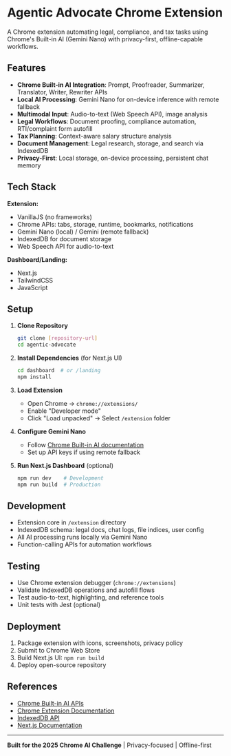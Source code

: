 # Agentic Advocate Chrome Extension

A Chrome extension automating legal, compliance, and tax tasks using Chrome's Built-in AI (Gemini Nano) with privacy-first, offline-capable workflows.

## Features

- **Chrome Built-in AI Integration**: Prompt, Proofreader, Summarizer, Translator, Writer, Rewriter APIs
- **Local AI Processing**: Gemini Nano for on-device inference with remote fallback
- **Multimodal Input**: Audio-to-text (Web Speech API), image analysis
- **Legal Workflows**: Document proofing, compliance automation, RTI/complaint form autofill
- **Tax Planning**: Context-aware salary structure analysis
- **Document Management**: Legal research, storage, and search via IndexedDB
- **Privacy-First**: Local storage, on-device processing, persistent chat memory

## Tech Stack

**Extension:**
- VanillaJS (no frameworks)
- Chrome APIs: tabs, storage, runtime, bookmarks, notifications
- Gemini Nano (local) / Gemini (remote fallback)
- IndexedDB for document storage
- Web Speech API for audio-to-text

**Dashboard/Landing:**
- Next.js
- TailwindCSS
- JavaScript

## Setup

1. **Clone Repository**
   ```bash
   git clone [repository-url]
   cd agentic-advocate
   ```

2. **Install Dependencies** (for Next.js UI)
   ```bash
   cd dashboard  # or /landing
   npm install
   ```

3. **Load Extension**
   - Open Chrome → `chrome://extensions/`
   - Enable "Developer mode"
   - Click "Load unpacked" → Select `/extension` folder

4. **Configure Gemini Nano**
   - Follow [Chrome Built-in AI documentation](https://developer.chrome.com/docs/ai/built-in)
   - Set up API keys if using remote fallback

5. **Run Next.js Dashboard** (optional)
   ```bash
   npm run dev    # Development
   npm run build  # Production
   ```

## Development

- Extension core in `/extension` directory
- IndexedDB schema: legal docs, chat logs, file indices, user config
- All AI processing runs locally via Gemini Nano
- Function-calling APIs for automation workflows

## Testing

- Use Chrome extension debugger (`chrome://extensions`)
- Validate IndexedDB operations and autofill flows
- Test audio-to-text, highlighting, and reference tools
- Unit tests with Jest (optional)

## Deployment

1. Package extension with icons, screenshots, privacy policy
2. Submit to Chrome Web Store
3. Build Next.js UI: `npm run build`
4. Deploy open-source repository

## References

- [Chrome Built-in AI APIs](https://developer.chrome.com/docs/ai/built-in)
- [Chrome Extension Documentation](https://developer.chrome.com/docs/extensions)
- [IndexedDB API](https://developer.mozilla.org/en-US/docs/Web/API/IndexedDB_API)
- [Next.js Documentation](https://nextjs.org/docs)

---

**Built for the 2025 Chrome AI Challenge** | Privacy-focused | Offline-first